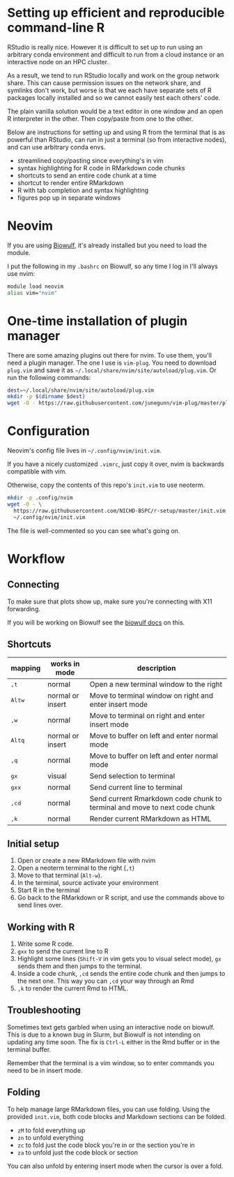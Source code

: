 # Setting up efficient and reproducible command-line R

RStudio is really nice. However it is difficult to set up to run using an
arbitrary conda environment and difficult to run from a cloud instance or an
interactive node on an HPC cluster.

As a result, we tend to run RStudio locally and work on the group network
share. This can cause permission issues on the network share, and symlinks
don't work, but worse is that we each have separate sets of R packages locally
installed and so we cannot easily test each others' code.

The plain vanilla solution would be a text editor in one window and an open
R interpreter in the other. Then copy/paste from one to the other.

Below are instructions for setting up and using R from the terminal that is as
powerful than RStudio, can run in just a terminal (so from interactive nodes),
and can use arbitrary conda envs.

- streamlined copy/pasting since everything's in vim
- syntax highlighting for R code in RMarkdown code chunks
- shortcuts to send an entire code chunk at a time
- shortcut to render entire RMarkdown
- R with tab completion and syntax highlighting
- figures pop up in separate windows

# Neovim

If you are using [Biowulf](https://hpc.nih.gov), it's already installed but you
need to load the module.

I put the following in my `.bashrc` on Biowulf, so any time I log in I'll
always use nvim:

```bash
module load neovim
alias vim="nvim"
```

# One-time installation of plugin manager

There are some amazing plugins out there for nvim. To use them, you'll need
a plugin manager. The one I use is `vim-plug`. You need to download `plug.vim`
and save it as `~/.local/share/nvim/site/autoload/plug.vim`. Or run the
following commands:

```bash
dest=~/.local/share/nvim/site/autoload/plug.vim
mkdir -p $(dirname $dest)
wget -O - https://raw.githubusercontent.com/junegunn/vim-plug/master/plug.vim > $dest
```

# Configuration

Neovim's config file lives in `~/.config/nvim/init.vim`.

If you have a nicely customized `.vimrc`, just copy it over, nvim is backwards
compatible with vim.

Otherwise, copy the contents of this repo's `init.vim` to use neoterm.

```bash
mkdir -p .config/nvim
wget -O - \
  https://raw.githubusercontent.com/NICHD-BSPC/r-setup/master/init.vim \
  ~/.config/nvim/init.vim
```

The file is well-commented so you can see what's going on.

# Workflow

## Connecting

To make sure that plots show up, make sure you're connecting with X11 forwarding.

If you will be working on Biowulf see the [biowulf
docs](https://hpc.nih.gov/docs/connect.html) on this.

## Shortcuts

| mapping                              | works in mode    | description                                                               |
|--------------------------------------|------------------|---------------------------------------------------------------------------|
| <kbd>,</kbd><kbd>t</kbd>             | normal           | Open a new terminal window to the right                                   |
| <kbd>Alt</kbd><kbd>w</kbd>           | normal or insert | Move to terminal window on right and enter insert mode                    |
| <kbd>,</kbd><kbd>w</kbd>             | normal           | Move to terminal on right and enter insert mode                           |
| <kbd>Alt</kbd><kbd>q</kbd>           | normal or insert | Move to buffer on left and enter normal mode                              |
| <kbd>,</kbd><kbd>q</kbd>             | normal           | Move to buffer on left and enter normal mode                              |
| <kbd>g</kbd><kbd>x</kbd>             | visual           | Send selection to terminal                                                |
| <kbd>g</kbd><kbd>x</kbd><kbd>x</kbd> | normal           | Send current line to terminal                                             |
| <kbd>,</kbd><kbd>c</kbd><kbd>d</kbd> | normal           | Send current Rmarkdown code chunk to terminal and move to next code chunk |
| <kbd>,</kbd><kbd>k</kbd>             | normal           | Render current RMarkdown as HTML                                          |

## Initial setup

1. Open or create a new RMarkdown file with nvim
2. Open a neoterm terminal to the right (`,t`)
3. Move to that terminal (`Alt-w`).
4. In the terminal, source activate your environment
5. Start R in the terminal
6. Go back to the RMarkdown or R script, and use the commands above to send
   lines over.

## Working with R

1. Write some R code.
2. `gxx` to send the current line to R
3. Highlight some lines (`Shift-V` in vim gets you to visual select mode), `gx`
   sends them and then jumps to the terminal.
4. Inside a code chunk, `,cd` sends the entire code chunk and then jumps to the
   next one. This way you can `,cd` your way through an Rmd
5. `,k` to render the current Rmd to HTML.

## Troubleshooting

Sometimes text gets garbled when using an interactive node on biowulf. This is
due to a known bug in Slurm, but Biowulf is not intending on updating any time
soon. The fix is `Ctrl-L` either in the Rmd buffer or in the terminal buffer.

Remember that the terminal is a vim window, so to enter commands you need to be
in insert mode.

## Folding

To help manage large RMarkdown files, you can use folding. Using the provided
`init.vim`, both code blocks and Markdown sections can be folded.


- `zM` to fold everything up
- `zn` to unfold everything
- `zc` to fold just the code block you're in or the section you're in
- `za` to unfold just the code block or section

You can also unfold by entering insert mode when the cursor is over a fold.

